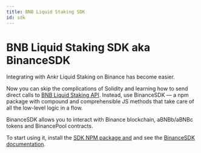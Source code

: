 ```yaml
---
title: BNB Liquid Staking SDK
id: sdk
---
```


# BNB Liquid Staking SDK aka BinanceSDK

Integrating with Ankr Liquid Staking on Binance has become easier. 

Now you can skip the complications of Solidity and learning how to send direct calls to [BNB Liquid Staking API](https://www.ankr.com/docs/staking/liquid-staking/bnb/api/). 
Instead, use BinanceSDK — a npm package with compound and comprehensible JS methods that take care of all the low-level logic in a flow.

BinanceSDK allows you to interact with Binance blockchain, aBNBb/aBNBc tokens and BinancePool contracts.

To start using it, install the [SDK NPM package and](https://www.npmjs.com/package/@ankr.com/staking-sdk) and see the [BinanceSDK documentation](https://www.ankr.com/docs/staking/sdk/classes/BinanceSDK.html).